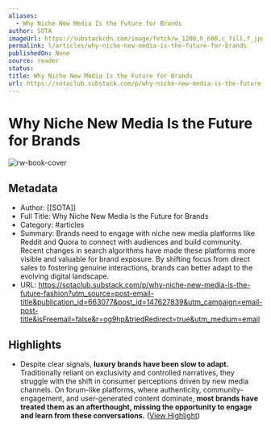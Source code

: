 ```yaml
---
aliases:
  - Why Niche New Media Is the Future for Brands
author: SOTA
imageUrl: https://substackcdn.com/image/fetch/w_1200,h_600,c_fill,f_jpg,q_auto:good,fl_progressive:steep,g_auto/https%3A%2F%2Fsubstack-post-media.s3.amazonaws.com%2Fpublic%2Fimages%2Ff302a0a1-9f7a-448a-a3a1-5b7989c54dbf_6944x4861.jpeg
permalink: l/articles/why-niche-new-media-is-the-future-for-brands
publishedOn: None
source: reader
status: 
title: Why Niche New Media Is the Future for Brands
url: https://sotaclub.substack.com/p/why-niche-new-media-is-the-future-fashion?utm_source=post-email-title&publication_id=663077&post_id=147627839&utm_campaign=email-post-title&isFreemail=false&r=og9hp&triedRedirect=true&utm_medium=email
---
```

# Why Niche New Media Is the Future for Brands

![rw-book-cover](https://substackcdn.com/image/fetch/w_1200,h_600,c_fill,f_jpg,q_auto:good,fl_progressive:steep,g_auto/https%3A%2F%2Fsubstack-post-media.s3.amazonaws.com%2Fpublic%2Fimages%2Ff302a0a1-9f7a-448a-a3a1-5b7989c54dbf_6944x4861.jpeg)

## Metadata

- Author: [[SOTA]]
- Full Title: Why Niche New Media Is the Future for Brands
- Category: #articles
- Summary: Brands need to engage with niche new media platforms like Reddit and Quora to connect with audiences and build community. Recent changes in search algorithms have made these platforms more visible and valuable for brand exposure. By shifting focus from direct sales to fostering genuine interactions, brands can better adapt to the evolving digital landscape.
- URL: https://sotaclub.substack.com/p/why-niche-new-media-is-the-future-fashion?utm_source=post-email-title&publication_id=663077&post_id=147627839&utm_campaign=email-post-title&isFreemail=false&r=og9hp&triedRedirect=true&utm_medium=email

## Highlights

- Despite clear signals, **luxury brands have been slow to adapt.** Traditionally reliant on exclusivity and controlled narratives, they struggle with the shift in consumer perceptions driven by new media channels. On forum-like platforms, where authenticity, community-engagement, and user-generated content dominate, **most brands have treated them as an afterthought, missing the opportunity to engage and learn from these conversations.** ([View Highlight](https://read.readwise.io/read/01j5p9638yy18r5yqd8k3bvdv2))
